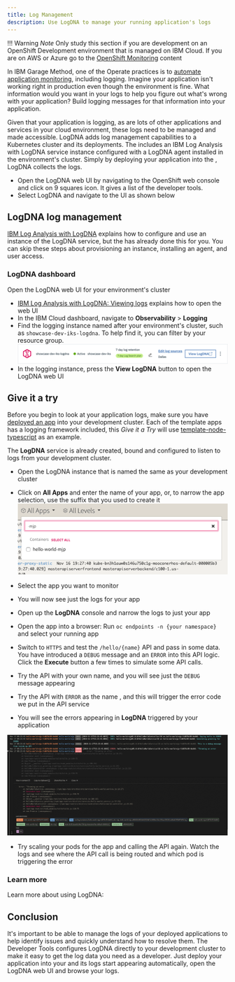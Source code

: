 ```yaml
---
title: Log Management
description: Use LogDNA to manage your running application's logs
---
```

<!--- cSpell:ignore ICPA allapps openshiftconsole Theia userid toolset crwexposeservice gradlew bluemix ocinstall Mico crwopenlink crwopenapp swaggerui gitpat gituser  buildconfig yourproject wireframe devenvsetup viewapp crwopenlink  atemplatized rtifactoryurlsetup Kata Koda configmap Katacoda checksetup cndp katacoda checksetup Linespace igccli regcred REPLACEME Tavis pipelinerun openshiftcluster invokecloudshell cloudnative sampleapp bwoolf hotspots multicloud pipelinerun Sricharan taskrun Vadapalli Rossel REPLACEME cloudnativesampleapp artifactoryuntar untar Hotspot devtoolsservices Piyum Zonooz Farr Kamal Arora Laszewski  Roadmap roadmap Istio Packt buildpacks automatable ksonnet jsonnet targetport podsiks SIGTERM SIGKILL minikube apiserver multitenant kubelet multizone Burstable checksetup handson  stockbffnode codepatterns devenvsetup newwindow preconfigured cloudantcredentials apikey Indexyaml classname  errorcondition tektonpipeline gradlew gitsecret viewapp cloudantgitpodscreen crwopenlink cdply crwopenapp -->

!!! Warning
*Note* Only study this section if you are development on an OpenShift Development environment that is managed on IBM Cloud. If you are on AWS or Azure go to the [OpenShift Monitoring](../ocp-log-management/) content

In IBM Garage Method, one of the Operate practices is to [automate application monitoring](https://www.ibm.com/garage/method/practices/manage/practice_automated_monitoring/), including logging. Imagine your application isn't working right in production even though the environment is fine. What information would you want in your logs to help you figure out what's wrong with your application? Build logging messages for that information into your application.

Given that your application is logging, as are lots of other applications and services in your cloud environment, these logs need to be managed and made accessible. LogDNA adds log management capabilities to a Kubernetes cluster and its deployments. The <Globals name="env" /> includes an IBM Log Analysis with LogDNA service instance configured with a LogDNA agent installed in the environment's cluster. Simply by deploying your application into the <Globals name="env" />, LogDNA collects the logs.

- Open the LogDNA web UI by navigating to the OpenShift web console and click on 9 squares icon. It gives a list of the developer tools.
- Select LogDNA and navigate to the UI as shown below


## LogDNA log management

[IBM Log Analysis with LogDNA](https://cloud.ibm.com/docs/services/Log-Analysis-with-LogDNA) explains how to configure and use an instance of the LogDNA service, but the <Globals name="env" /> has already done this for you. You can skip these steps about provisioning an instance, installing an agent, and user access.

### LogDNA dashboard

Open the LogDNA web UI for your environment's cluster
- [IBM Log Analysis with LogDNA: Viewing logs](https://cloud.ibm.com/docs/log-analysis?topic=log-analysis-getting-started#getting-started_step4)
explains how to open the web UI
- In the IBM Cloud dashboard, navigate to **Observability** > **Logging**
- Find the logging instance named after your environment's cluster, such as `showcase-dev-iks-logdna`. To help find it,
you can filter by your resource group.
    ![LogDNA Logging Instance](../../images/log-management/logdna-logging-instance.png)
- In the logging instance, press the **View LogDNA** button to open the LogDNA web UI

## Give it a try

Before you begin to look at your application logs, make sure you have [deployed an app](../deploy-app/) into your development cluster. Each of the template apps has a logging framework included, this _Give it a Try_ will use [template-node-typescript](https://github.com/IBM/template-node-typescript) as an example.

The **LogDNA** service is already created, bound and configured to listen to logs from your development cluster.

- Open the LogDNA instance that is named the same as your development cluster
- Click on **All Apps** and enter the name of your app, or, to narrow the app selection, use the suffix that you used to create it
![AllAps](../../images/log-management/allapps.png)
- Select the app you want to monitor

- You will now see just the logs for your app

- Open up the **LogDNA** console and narrow the logs to just your app

- Open the app into a browser: Run `oc endpoints -n {your namespace}` and select your running app
- Switch to `HTTPS` and test the `/hello/{name}` API and pass in some data. You have introduced a `DEBUG` message and an `ERROR` into this API logic. Click the **Execute** button a few times to simulate some API calls.
- Try the API with your own name, and you will see just the `DEBUG` message appearing
- Try the API with `ERROR` as the name , and this will trigger the error code we put in the API service

- You will see the errors appearing in **LogDNA** triggered by your application

![Error](../../images/log-management/errorcondition.png)

- Try scaling your pods for the app and calling the API again. Watch the logs and see where the API call is being routed and which pod is triggering the error

### Learn more

Learn more about using LogDNA:


## Conclusion

It's important to be able to manage the logs of your deployed applications to help identify issues and quickly understand how to resolve them. The Developer Tools configures LogDNA directly to your development cluster to make it easy to get the log data you need as a developer. Just deploy your application into your <Globals name="env" /> and its logs start appearing automatically, open the LogDNA web UI and browse your logs.
